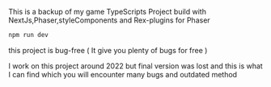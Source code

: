This is a backup of my game TypeScripts Project build with NextJs,Phaser,styleComponents and Rex-plugins for Phaser

```bash
npm run dev
```

this project is bug-free ( It give you plenty of bugs for free )

I work on this project around 2022 but final version was lost and this is what I can find which you will encounter many bugs and outdated method 


